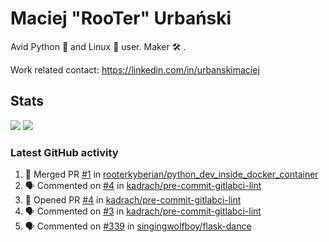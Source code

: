 # Maciej "RooTer" Urbański

Avid Python 🐍 and Linux 🐧 user.
Maker 🛠 .

Work related contact: https://linkedin.com/in/urbanskimaciej

## Stats

![](https://github-readme-stats.vercel.app/api?username=rooterkyberian&hide_title=true&show_icons=true&count_private=true&theme=graywhite)
![](https://komarev.com/ghpvc/?username=rooterkyberian&color=lightgray&style=flat-square)

### Latest GitHub activity
<!--START_SECTION:activity-->
1. 🎉 Merged PR [#1](https://github.com/rooterkyberian/python_dev_inside_docker_container/pull/1) in [rooterkyberian/python_dev_inside_docker_container](https://github.com/rooterkyberian/python_dev_inside_docker_container)
2. 🗣 Commented on [#4](https://github.com/kadrach/pre-commit-gitlabci-lint/issues/4) in [kadrach/pre-commit-gitlabci-lint](https://github.com/kadrach/pre-commit-gitlabci-lint)
3. 💪 Opened PR [#4](https://github.com/kadrach/pre-commit-gitlabci-lint/pull/4) in [kadrach/pre-commit-gitlabci-lint](https://github.com/kadrach/pre-commit-gitlabci-lint)
4. 🗣 Commented on [#3](https://github.com/kadrach/pre-commit-gitlabci-lint/issues/3) in [kadrach/pre-commit-gitlabci-lint](https://github.com/kadrach/pre-commit-gitlabci-lint)
5. 🗣 Commented on [#339](https://github.com/singingwolfboy/flask-dance/issues/339) in [singingwolfboy/flask-dance](https://github.com/singingwolfboy/flask-dance)
<!--END_SECTION:activity-->

